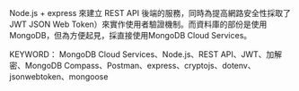 Node.js + express 來建立 REST API 後端的服務，同時為提高網路安全性採取了 JWT JSON Web Token）來實作使用者驗證機制。而資料庫的部份是使用 MongoDB，但為方便起見，採直接使用MongoDB Cloud Services。

KEYWORD：
    MongoDB Cloud Services、Node.js、REST API、JWT、加解密、MongoDB Compass、Postman、express、cryptojs、dotenv、jsonwebtoken、mongoose